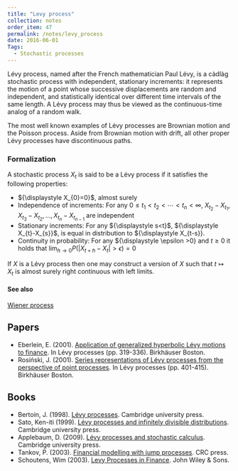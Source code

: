 ```yaml
---
title: "Levy process"
collection: notes
order_item: 47
permalink: /notes/levy_process
date: 2016-06-01
Tags:
  - Stochastic processes
---
```


Lévy process, named after the French mathematician Paul Lévy, is a càdlàg stochastic process with independent, stationary increments: it represents the motion of a point whose successive displacements are random and independent, and statistically identical over different time intervals of the same length. A Lévy process may thus be viewed as the continuous-time analog of a random walk.

The most well known examples of Lévy processes are Brownian motion and the Poisson process. Aside from Brownian motion with drift, all other proper Lévy processes have discontinuous paths.

### Formalization

A stochastic process $X_t$ is said to be a Lévy process if it satisfies the following properties:
* ${\displaystyle X_{0}=0\}$, almost surely
* Independence of increments: For any ${\displaystyle 0\leq t_{1}<t_{2}<\cdots <t_{n}<\infty }$, ${\displaystyle X_{t_{2}}-X_{t_{1}},X_{t_{3}}-X_{t_{2}},\dots ,X_{t_{n}}-X_{t_{n-1}}}$ are independent
* Stationary increments: For any ${\displaystyle s<t\}$, ${\displaystyle X_{t}-X_{s}\}$, is equal in distribution to ${\displaystyle X_{t-s}}.
* Continuity in probability: For any ${\displaystyle \epsilon >0} and ${\displaystyle t\geq 0}$ it holds that ${\displaystyle \lim _{h\rightarrow 0}P(|X_{t+h}-X_{t}|>\epsilon )=0}$

If ${\displaystyle X}$ is a Lévy process then one may construct a version of ${\displaystyle X}$ such that ${\displaystyle t\mapsto X_{t}}$ is almost surely right continuous with left limits.


#### See also
[Wiener process](/notes/wiener_process)




## Papers
* Eberlein, E. (2001). [Application of generalized hyperbolic Lévy motions to finance](http://citeseerx.ist.psu.edu/viewdoc/download?doi=10.1.1.469.5237&rep=rep1&type=pdf). In Lévy processes (pp. 319-336). Birkhäuser Boston.
* Rosiński, J. (2001). [Series representations of Lévy processes from the perspective of point processes](http://citeseerx.ist.psu.edu/viewdoc/download?doi=10.1.1.606.8241&rep=rep1&type=pdf). In Lévy processes (pp. 401-415). Birkhäuser Boston.


## Books
* Bertoin, J. (1998). [Lévy processes](https://www.goodreads.com/book/show/5109634-livy-processes). Cambridge university press.
* Sato, Ken-iti (1999). [Lévy processes and infinitely divisible distributions](https://www.goodreads.com/book/show/1197049.Levy_Processes_and_Infinitely_Divisible_Distributions). Cambridge university press.
* Applebaum, D. (2009). [Lévy processes and stochastic calculus](https://www.goodreads.com/book/show/796448.Levy_Processes_and_Stochastic_Calculus). Cambridge university press.
* Tankov, P. (2003). [Financial modelling with jump processes](https://www.goodreads.com/book/show/342669.Financial_Modelling_with_Jump_Processes). CRC press.
* Schoutens, Wim (2003). [Levy Processes in Finance](https://www.goodreads.com/book/show/16784702-levy-processes-in-finance). John Wiley & Sons.


